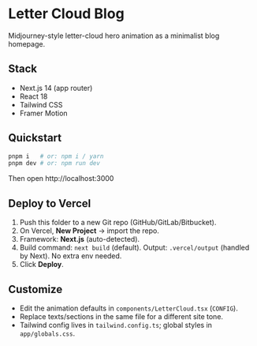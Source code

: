 # Letter Cloud Blog

Midjourney-style letter-cloud hero animation as a minimalist blog homepage.

## Stack
- Next.js 14 (app router)
- React 18
- Tailwind CSS
- Framer Motion

## Quickstart

```bash
pnpm i   # or: npm i / yarn
pnpm dev # or: npm run dev
```

Then open http://localhost:3000

## Deploy to Vercel

1. Push this folder to a new Git repo (GitHub/GitLab/Bitbucket).
2. On Vercel, **New Project** → import the repo.
3. Framework: **Next.js** (auto-detected).
4. Build command: `next build` (default). Output: `.vercel/output` (handled by Next). No extra env needed.
5. Click **Deploy**.

## Customize

- Edit the animation defaults in `components/LetterCloud.tsx` (`CONFIG`).
- Replace texts/sections in the same file for a different site tone.
- Tailwind config lives in `tailwind.config.ts`; global styles in `app/globals.css`.
